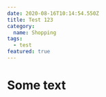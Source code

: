 ```yaml
---
date: 2020-08-16T10:14:54.550Z
title: Test 123
category:
  name: Shopping
tags:
  - test
featured: true
---
```

# Some text
